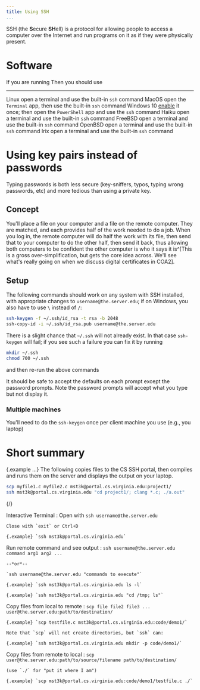 ```yaml
---
title: Using SSH
...
```


SSH (the **S**ecure **SH**ell) is a protocol for allowing people to access a computer over the Internet and run programs on it as if they were physically present.

# Software

If you are running      Then you should use
----------------------  -----------------------------
Linux                   open a terminal and use the built-in `ssh` command
MacOS                   open the `Terminal` app, then use the built-in `ssh` command
Windows 10              [enable](https://devblogs.microsoft.com/powershell/using-the-openssh-beta-in-windows-10-fall-creators-update-and-windows-server-1709/) it once; then open the `PowerShell` app and use the `ssh` command
Haiku                   open a terminal and use the built-in `ssh` command
FreeBSD                 open a terminal and use the built-in `ssh` command
OpenBSD                 open a terminal and use the built-in `ssh` command
Irix                    open a terminal and use the built-in `ssh` command

# Using key pairs instead of passwords

Typing passwords is both less secure (key-sniffers, typos, typing wrong passwords, etc) and more tedious than using a private key.

## Concept

You'll place a file on your computer and a file on the remote computer.
They are matched, and each provides half of the work needed to do a job.
When you log in, the remote computer will do half the work with its file, then send that to your computer to do the other half, then send it back, thus allowing both computers to be confident the other computer is who it says it is^[This is a gross over-simplification, but gets the core idea across. We'll see what's really going on when we discuss digital certificates in COA2].

## Setup

The following commands should work on any system with SSH installed,
with appropriate changes to `username@the.server.edu`;
if on Windows, you also have to use `\` instead of `/`:

```bash
ssh-keygen -f ~/.ssh/id_rsa -t rsa -b 2048
ssh-copy-id -i ~/.ssh/id_rsa.pub username@the.server.edu
```

There is a slight chance that `~/.ssh` will not already exist. In that case `ssh-keygen` will fail; if you see such a failure you can fix it by running 

```bash
mkdir ~/.ssh
chmod 700 ~/.ssh
```

and then re-run the above commands

It should be safe to accept the defaults on each prompt except the password prompts.
Note the password prompts will accept what you type but not display it.

### Multiple machines

You'll need to do the `ssh-keygen` once per client machine you use (e.g., you laptop)

# Short summary

{.example ...} The following copies files to the CS SSH portal, then compiles and runs them on the server and displays the output on your laptop.

```bash
scp myfile1.c myfile2.c mst3k@portal.cs.virginia.edu:project1/
ssh mst3k@portal.cs.virginia.edu "cd project1/; clang *.c; ./a.out"
```
{/}

Interactive Terminal
:   Open with `ssh username@the.server.edu`
    
    Close with `exit` or Ctrl+D
    
    {.example} `ssh mst3k@portal.cs.virginia.edu`

Run remote command and see output
:   `ssh username@the.server.edu command arg1 arg2 ...`

    --*or*--
    
    `ssh username@the.server.edu "commands to execute"`

    {.example} `ssh mst3k@portal.cs.virginia.edu ls -l`
    
    {.example} `ssh mst3k@portal.cs.virginia.edu "cd /tmp; ls"`

Copy files from local to remote
:   `scp file file2 file3 ... user@the.server.edu:path/to/destination/`

    {.example} `scp testfile.c mst3k@portal.cs.virginia.edu:code/demo1/`
    
    Note that `scp` will not create directories, but `ssh` can:
    
    {.example} `ssh mst3k@portal.cs.virginia.edu mkdir -p code/demo1/`

Copy files from remote to local
:   `scp user@the.server.edu:path/to/source/filename path/to/destination/`
    
    (use `./` for "put it where I am")

    {.example} `scp mst3k@portal.cs.virginia.edu:code/demo1/testfile.c ./`


